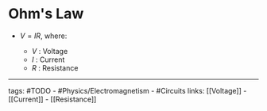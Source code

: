 # Ohm's Law
- $V = IR$, where:

	- $V$ : Voltage
	- $I$ : Current
	- $R$ : Resistance


---
tags: #TODO - #Physics/Electromagnetism - #Circuits 
links: [[Voltage]] - [[Current]] - [[Resistance]]